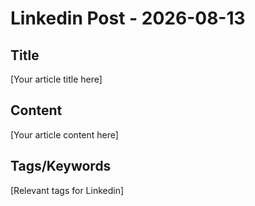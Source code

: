 # Linkedin Post - 2026-08-13

## Title
[Your article title here]

## Content
[Your article content here]

## Tags/Keywords
[Relevant tags for Linkedin]
